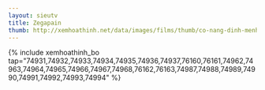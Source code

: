 ```yaml
---
layout: sieutv
title: Zegapain
thumb: http://xemhoathinh.net/data/images/films/thumb/co-nang-dinh-menh-zegapain-2006.jpg
---
```

{% include xemhoathinh_bo tap="74931,74932,74933,74934,74935,74936,74937,76160,76161,74962,74963,74964,74965,74966,74967,74968,76162,76163,74987,74988,74989,74990,74991,74992,74993,74994" %} 
